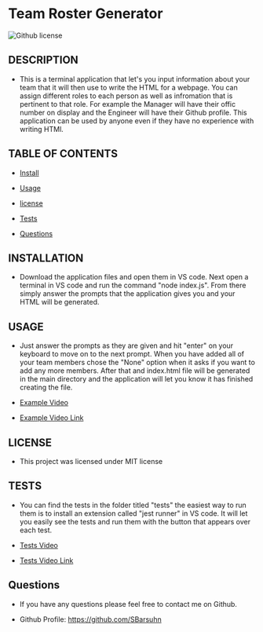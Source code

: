 # Team Roster Generator
![Github license](https://img.shields.io/badge/license-MIT-blue.svg)


## DESCRIPTION

- This is a terminal application that let's you input information about your team that it will then use to write the HTML for a webpage. You can assign different roles to each person as well as infromation that is pertinent to that role. For example the Manager will have their offic number on display and the Engineer will have their Github profile. This application can be used by anyone even if they have no experience with writing HTMl.


## TABLE OF CONTENTS


* [Install](#install)

* [Usage](#usage)

* [license](#license)

* [Tests](#tests)

* [Questions](#questions)


## INSTALLATION

- Download the application files and open them in VS code. Next open a terminal in VS code and run the command "node index.js". From there simply answer the prompts that the application gives you and your HTML will be generated.


## USAGE

- Just answer the prompts as they are given and hit "enter" on your keyboard to move on to the next prompt. When you have added all of your team members chose the "None" option when it asks if you want to add any more members. After that and index.html file will be generated in the main directory and the application will let you know it has finished creating the file.

- [Example Video](./assets/Demo/Team_Gen_Demo.mp4)
- [Example Video Link](https://clipchamp.com/watch/bMHJVn8SUmk)


## LICENSE

- This project was licensed under MIT license


## TESTS

- You can find the tests in the folder titled "tests" the easiest way to run them is to install an extension  called "jest runner" in VS code. It will let you easily see the tests and run them with the button that appears over each test.

- [Tests Video](./assets/Demo/tests.mp4.mp4)
- [Tests Video Link](https://clipchamp.com/watch/DPg0imCtAnJ)


## Questions

- If you have any questions please feel free to contact me on Github.

- Github Profile: https://github.com/SBarsuhn

